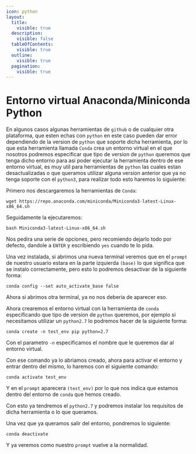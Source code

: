 ```yaml
---
icon: python
layout:
  title:
    visible: true
  description:
    visible: false
  tableOfContents:
    visible: true
  outline:
    visible: true
  pagination:
    visible: true
---
```


# Entorno virtual Anaconda/Miniconda Python

En algunos casos algunas herramientas de `github` o de cualquier otra plataforma, que esten echas con `python` en este caso pueden dar error dependiendo de la version de `python` que soporte dicha herramienta, por lo que esta herramienta llamada `Conda` crea un entorno virtual en el que nosotros podremos especificar que tipo de version de `python` queremos que tenga dicho entorno para asi poder ejecutar la herramienta dentro de ese entorno virtual, es muy util para herramientas de `python` las cuales estan desactualizadas o que queramos utilizar alguna version anterior que ya no tenga soporte con el `python3`, para realizar todo esto haremos lo siguiente:

Primero nos descargaremos la herramientas de `Conda`:

```shell
wget https://repo.anaconda.com/miniconda/Miniconda3-latest-Linux-x86_64.sh
```

Seguidamente la ejecutaremos:

```shell
bash Miniconda3-latest-Linux-x86_64.sh
```

Nos pedira una serie de opciones, pero recomiendo dejarlo todo por defecto, dandole a `ENTER` y escribiendo `yes` cuando te lo pida.

Una vez instalada, si abrimos una nueva terminal veremos que en el `prompt` de nuestro usuario estara en la parte izquierda `(base)` lo que significa que se instalo correctamente, pero esto lo podremos desactivar de la siguiente forma:

```shell
conda config --set auto_activate_base false
```

Ahora si abrimos otra terminal, ya no nos deberia de aparecer eso.

Ahora crearemos el entorno virtual con la herramienta de `conda` especificando que tipo de version de `python` queremos, por ejemplo si necesitamos utilizar un `python2.7` lo podremos hacer de la siguiente forma:

```shell
conda create -n test_env pip python=2.7
```

Con el parametro `-n` especificamos el nombre que le queremos dar al entorno virtual.

Con ese comando ya lo abriamos creado, ahora para activar el entorno y entrar dentro del mismo, lo haremos con el siguiente comando:

```shell
conda activate test_env
```

Y en el `prompt` aparecera `(test_env)` por lo que nos indica que estamos dentro del entorno de `conda` que hemos creado.

Con esto ya tendremos el `python2.7` y podremos instalar los requisitos de dicha herramienta o lo que queramos.

Una vez que ya queramos salir del entorno, pondremos lo siguiente:

```shell
conda deactivate
```

Y ya veremos como nuestro `prompt` vuelve a la normalidad.
